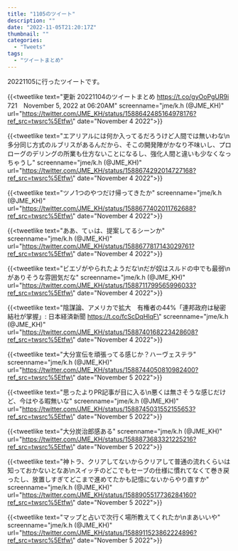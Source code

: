 ```yaml
---
title: "1105のツイート"
description: ""
date: "2022-11-05T21:20:17Z"
thumbnail: ""
categories:
  - "Tweets"
tags:
  - "ツイートまとめ"
---
```

20221105に行ったツイートです。
<!--more-->
{{<tweetlike text=\"更新 20221104のツイートまとめ https://t.co/gyOoPgUR9i 721　November 5, 2022 at 06:20AM\" screenname=\"jme/k.h (@JME_KH)\" url=\"https://twitter.com/JME_KH/status/1588642485164978176?ref_src=twsrc%5Etfw\" date=\"November 4 2022\">}}

{{<tweetlike text=\"エアリアルには何か入ってるだろうけど人間では無いわな\n多分同じ方式のルブリスがあるんだから、そこの開発陣がかなり不味いし、プロローグのデリングの所業も仕方ないことになるし、強化人間と違いも少なくなっちゃうし\" screenname=\"jme/k.h (@JME_KH)\" url=\"https://twitter.com/JME_KH/status/1588674292014727168?ref_src=twsrc%5Etfw\" date=\"November 4 2022\">}}

{{<tweetlike text=\"ツノ1つのやつだけ帰ってきたか\" screenname=\"jme/k.h (@JME_KH)\" url=\"https://twitter.com/JME_KH/status/1588677402011762688?ref_src=twsrc%5Etfw\" date=\"November 4 2022\">}}

{{<tweetlike text=\"ああ、てぃは、提案してるシーンか\" screenname=\"jme/k.h (@JME_KH)\" url=\"https://twitter.com/JME_KH/status/1588677817143029761?ref_src=twsrc%5Etfw\" date=\"November 4 2022\">}}

{{<tweetlike text=\"ビエゾがやられたようだな\nだが奴はスルドの中でも最弱\nがありそうな雰囲気だな\" screenname=\"jme/k.h (@JME_KH)\" url=\"https://twitter.com/JME_KH/status/1588711799565996033?ref_src=twsrc%5Etfw\" date=\"November 4 2022\">}}

{{<tweetlike text=\"陰謀論、アメリカで拡大　有権者の44%「連邦政府は秘密結社が掌握」: 日本経済新聞 https://t.co/fcScDqHlqF\" screenname=\"jme/k.h (@JME_KH)\" url=\"https://twitter.com/JME_KH/status/1588740168223428608?ref_src=twsrc%5Etfw\" date=\"November 4 2022\">}}

{{<tweetlike text=\"大分宣伝を頑張ってる感じか？ハーヴェステラ\" screenname=\"jme/k.h (@JME_KH)\" url=\"https://twitter.com/JME_KH/status/1588744050810982400?ref_src=twsrc%5Etfw\" date=\"November 5 2022\">}}

{{<tweetlike text=\"思ったよりPR記事が目に入る\n悪くは無さそうな感じだけど、今はやる暇無いな\" screenname=\"jme/k.h (@JME_KH)\" url=\"https://twitter.com/JME_KH/status/1588745031552155653?ref_src=twsrc%5Etfw\" date=\"November 5 2022\">}}

{{<tweetlike text=\"大分炭治郎感ある\" screenname=\"jme/k.h (@JME_KH)\" url=\"https://twitter.com/JME_KH/status/1588873683321225216?ref_src=twsrc%5Etfw\" date=\"November 5 2022\">}}

{{<tweetlike text=\"神トラ、クリアしてないからクリアして普通の流れくらいは知っておかないとなあ\nスイッチのどこでもセーブの仕様に慣れてなくて巻き戻ったし、放置しすぎてどこまで進めてたかも記憶にないからやり直すか\" screenname=\"jme/k.h (@JME_KH)\" url=\"https://twitter.com/JME_KH/status/1588905517736284160?ref_src=twsrc%5Etfw\" date=\"November 5 2022\">}}

{{<tweetlike text=\"マップと占いで次行く場所教えてくれたか\nまあいいや\" screenname=\"jme/k.h (@JME_KH)\" url=\"https://twitter.com/JME_KH/status/1588911523862224896?ref_src=twsrc%5Etfw\" date=\"November 5 2022\">}}

